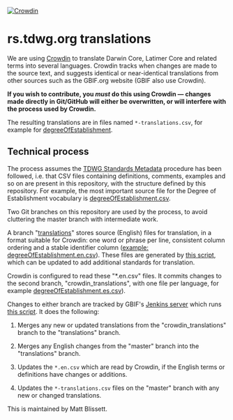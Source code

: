 [![Crowdin](https://badges.crowdin.net/darwin-core/localized.svg)](https://crowdin.com/project/darwin-core)

# rs.tdwg.org translations

We are using [Crowdin](https://crowdin.com/project/darwin-core) to translate Darwin Core, Latimer Core and related terms into several languages.  Crowdin tracks when changes are made to the source text, and suggests identical or near-identical translations from other sources such as the GBIF.org website  (GBIF also use Crowdin).

**If you wish to contribute, you *must* do this using Crowdin — changes made directly in Git/GitHub will either be overwritten, or will interfere with the process used by Crowdin.**

The resulting translations are in files named `*-translations.csv`, for example for [degreeOfEstablishment](./degreeOfEstablishment/degreeOfEstablishment-translations.csv).

## Technical process

The process assumes the [TDWG Standards Metadata](https://rs.tdwg.org/) procedure has been followed, i.e. that CSV files containing definitions, comments, examples and so on are present in this repository, with the structure defined by this repository.  For example, the most important source file for the Degree of Establishment vocabulary is [degreeOfEstablishment.csv](./degreeOfEstablishment/degreeOfEstablishment.csv).

Two Git branches on this repository are used by the process, to avoid cluttering the master branch with intermediate work.

A branch "[translations](https://github.com/tdwg/rs.tdwg.org/tree/translations)" stores source (English) files for translation, in a format suitable for Crowdin: one word or phrase per line, consistent column ordering and a stable identifier column ([example: degreeOfEstablishment.en.csv](https://github.com/tdwg/rs.tdwg.org/blob/translations/degreeOfEstablishment/degreeOfEstablishment.en.csv)).  These files are generated by [this script](https://github.com/tdwg/rs.tdwg.org/blob/translations/process/translations/build-translations.py), which can be updated to add additional standards for translation.

Crowdin is configured to read these "*.en.csv" files.  It commits changes to the second branch, "crowdin_translations", with one file per language, for example [degreeOfEstablishment.es.csv](https://github.com/tdwg/rs.tdwg.org/blob/translations/degreeOfEstablishment/degreeOfEstablishment.es.csv)).

Changes to either branch are tracked by GBIF's [Jenkins server](https://builds.gbif.org/job/rs.tdwg.org-translations/) which runs [this script](https://github.com/tdwg/rs.tdwg.org/blob/translations/process/translations/update-crowdin-files.sh).  It does the following:

1. Merges any new or updated translations from the "crowdin_translations" branch to the "translations" branch.

2. Merges any English changes from the "master" branch into the "translations" branch.

3. Updates the `*.en.csv` which are read by Crowdin, if the English terms or definitions have changes or additions.

4. Updates the `*-translations.csv` files on the "master" branch with any new or changed translations.

This is maintained by Matt Blissett.
